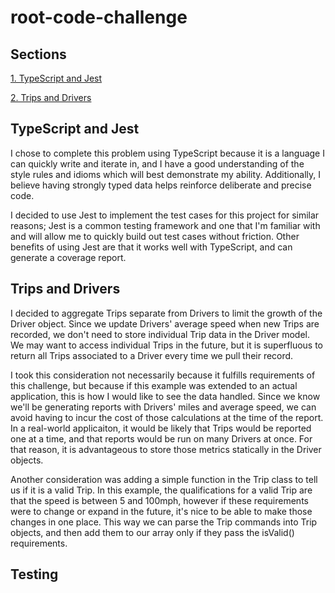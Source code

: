 # root-code-challenge

## Sections

[1. TypeScript and Jest](#type-script-and-jest)

[2. Trips and Drivers](#trips-and-drivers)

## TypeScript and Jest

I chose to complete this problem using TypeScript because it is a language I can quickly write and iterate in, and I have a good understanding of the style rules and idioms which will best demonstrate my ability. Additionally, I believe having strongly typed data helps reinforce deliberate and precise code.

I decided to use Jest to implement the test cases for this project for similar reasons; Jest is a common testing framework and one that I'm familiar with and will allow me to quickly build out test cases without friction. Other benefits of using Jest are that it works well with TypeScript, and can generate a coverage report.

## Trips and Drivers

I decided to aggregate Trips separate from Drivers to limit the growth of the Driver object. Since we update Drivers' average speed when new Trips are recorded, we don't need to store individual Trip data in the Driver model. We may want to access individual Trips in the future, but it is superfluous to return all Trips associated to a Driver every time we pull their record.

I took this consideration not necessarily because it fulfills requirements of this challenge, but because if this example was extended to an actual application, this is how I would like to see the data handled. Since we know we'll be generating reports with Drivers' miles and average speed, we can avoid having to incur the cost of those calculations at the time of the report. In a real-world applicaiton, it would be likely that Trips would be reported one at a time, and that reports would be run on many Drivers at once. For that reason, it is advantageous to store those metrics statically in the Driver objects.

Another consideration was adding a simple function in the Trip class to tell us if it is a valid Trip. In this example, the qualifications for a valid Trip are that the speed is between 5 and 100mph, however if these requirements were to change or expand in the future, it's nice to be able to make those changes in one place. This way we can parse the Trip commands into Trip objects, and then add them to our array only if they pass the isValid() requirements.

## Testing
